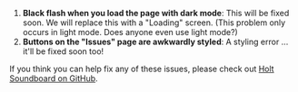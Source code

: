 1. **Black flash when you load the page with dark mode**: This will be fixed soon. We will replace this with a "Loading" screen. (This problem only occurs in light mode. Does anyone even use light mode?)
2. **Buttons on the "Issues" page are awkwardly styled**: A styling error ... it'll be fixed soon too!

If you think you can help fix any of these issues, please check out [Holt Soundboard on GitHub](https://github.com/holt-soundboard/holt-soundboard-web).